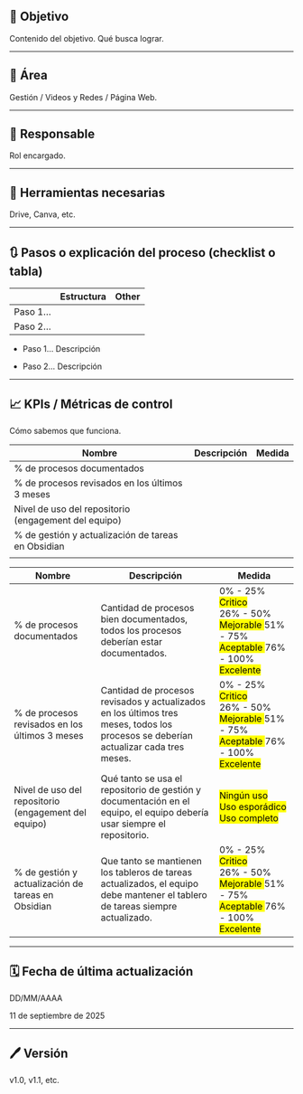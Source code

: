 ## 🎯 Objetivo

Contenido del objetivo. Qué busca lograr.

---

## **📍** Área

Gestión / Videos y Redes / Página Web.

---

## 👤 **Responsable**

Rol encargado.

---

## 🔧 **Herramientas necesarias**

Drive, Canva, etc.

---

## 🔃 **Pasos o explicación del proceso (checklist o tabla)**

|  | Estructura | Other |
| --- | --- | --- |
| Paso 1… |  |  |
| Paso 2… |  |  |


- Paso 1… Descripción  
    
- Paso 2… Descripción  
    

---

## 📈 KPIs / Métricas de control

Cómo sabemos que funciona.

| Nombre                                               | Descripción | Medida |
| ---------------------------------------------------- | ----------- | ------ |
| % de procesos documentados                           |             |        |
| % de procesos revisados en los últimos 3 meses       |             |        |
| Nivel de uso del repositorio (engagement del equipo) |             |        |
| % de gestión y actualización de tareas en Obsidian   |             |        |
|                                                      |             |        |

| Nombre                                               | Descripción                                                                                                                         | Medida                                                                                                                                                                                                   |
| ---------------------------------------------------- | ----------------------------------------------------------------------------------------------------------------------------------- | -------------------------------------------------------------------------------------------------------------------------------------------------------------------------------------------------------- |
| % de procesos documentados                           | Cantidad de procesos bien documentados, todos los procesos deberían estar documentados.                                             | 0% - 25% <mark class="hltr-r"> Critico </mark><br>26% - 50% <mark class="hltr-o"> Mejorable </mark> 51% - 75% <mark class="hltr-b"> Aceptable </mark> 76% - 100% <mark class="hltr-g"> Excelente </mark> |
| % de procesos revisados en los últimos 3 meses       | Cantidad de procesos revisados y actualizados en los últimos tres meses, todos los procesos se deberían actualizar cada tres meses. | 0% - 25% <mark class="hltr-r"> Critico </mark><br>26% - 50% <mark class="hltr-o"> Mejorable </mark> 51% - 75% <mark class="hltr-b"> Aceptable </mark> 76% - 100% <mark class="hltr-g"> Excelente </mark> |
| Nivel de uso del repositorio (engagement del equipo) | Qué tanto se usa el repositorio de gestión y documentación en el equipo, el equipo debería usar siempre el repositorio.             | <mark class="hltr-r"> Ningún uso </mark> <br><mark class="hltr-o"> Uso esporádico </mark> <br><mark class="hltr-g"> Uso completo </mark>                                                                 |
| % de gestión y actualización de tareas en Obsidian   | Que tanto se mantienen los tableros de tareas actualizados, el equipo debe mantener el tablero de tareas siempre actualizado.       | 0% - 25% <mark class="hltr-r"> Critico </mark><br>26% - 50% <mark class="hltr-o"> Mejorable </mark> 51% - 75% <mark class="hltr-b"> Aceptable </mark> 76% - 100% <mark class="hltr-g"> Excelente </mark> |

---

## 🗓️ **Fecha de última actualización**

DD/MM/AAAA

11 de septiembre de 2025

---

## 🖊️ **Versión**

v1.0, v1.1, etc.